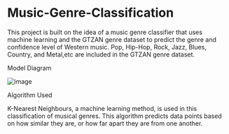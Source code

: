 # Music-Genre-Classification
This project is built on the idea of a music genre classifier that uses machine learning and the GTZAN genre dataset to predict the genre and confidence level of Western music.  Pop, Hip-Hop, Rock, Jazz, Blues, Country, and Metal,etc are included in the GTZAN genre dataset.

Model Diagram


![image](https://github.com/Kashif002/Music-Genre-Classification/assets/83899339/46d26e32-c5b1-4e47-8fcf-62fc65041657)

Algorithm Used 


K-Nearest Neighbours, a machine learning method, is used in this classification of musical genres. This algorithm predicts data points based on how similar they are, or how far apart they are from one another.



